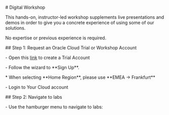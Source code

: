 \# Digital Workshop

This hands-on, instructor-led workshop supplements live presentations and demos
in order to give you a concrete experience of using some of our solutions.

No expertise or previous experience is required.

\#\# Step 1: Request an Oracle Cloud Trial or Workshop Account

\- Open this
[link](https://myservices.us.oraclecloud.com/mycloud/signup?sourceType=:eng:eo:ie::RC_EMMK190614P00070:Labsteps)
to create a Trial Account

\- Follow the wizard to \*\*Sign Up\*\*.

\* When selecting \*\*Home Region\*\*, please use \*\*EMEA -\> Frankfurt\*\*

\- Login to Your Cloud account

\#\# Step 2: Navigate to labs

\- Use the hamburger menu to navigate to labs:
